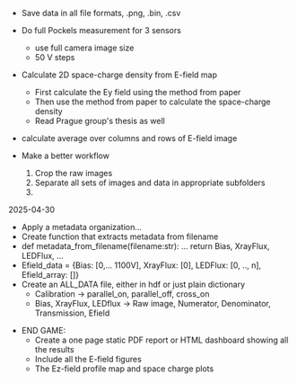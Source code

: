 - Save data in all file formats, .png, .bin, .csv

- Do full Pockels measurement for 3 sensors
   - use full camera image size
   - 50 V steps

- Calculate 2D space-charge density from E-field map
   - First calculate the Ey field using the method from paper
   - Then use the method from paper to calculate the space-charge density
   - Read Prague group's thesis as well


- calculate average over columns and rows of E-field image

- Make a better workflow
   1. Crop the raw images
   2. Separate all sets of images and data in appropriate subfolders
   3. 

2025-04-30
- Apply a metadata organization...
- Create function that extracts metadata from filename
- def metadata_from_filename(filename:str):
   ...
   return Bias, XrayFlux, LEDFlux, ...
- Efield_data = {Bias: [0,... 1100V], XrayFlux: [0], LEDFlux: [0, .., n], Efield_array: []}
- Create an ALL_DATA file, either in hdf or just plain dictionary
   - Calibration -> parallel_on, parallel_off, cross_on
   - Bias, XrayFlux, LEDflux  -> Raw image, Numerator, Denominator, Transmission, Efield


* END GAME:
   - Create a one page static PDF report or HTML dashboard showing all the results
   - Include all the E-field figures
   - The Ez-field profile map and space charge plots